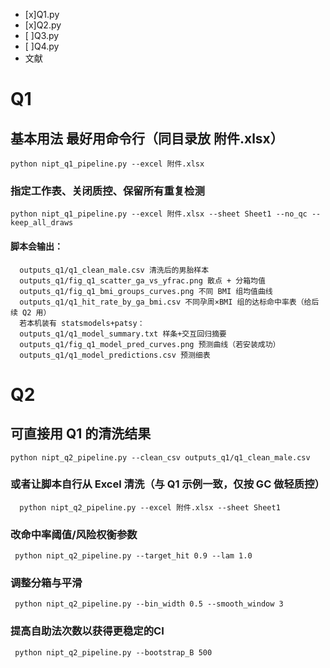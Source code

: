 - [x]Q1.py
- [x]Q2.py
- [ ]Q3.py
- [ ]Q4.py
- 文献



# Q1

  ## 基本用法 最好用命令行（同目录放 附件.xlsx）
    python nipt_q1_pipeline.py --excel 附件.xlsx
  
  ### 指定工作表、关闭质控、保留所有重复检测
    python nipt_q1_pipeline.py --excel 附件.xlsx --sheet Sheet1 --no_qc --keep_all_draws
  
  #### 脚本会输出：
      outputs_q1/q1_clean_male.csv 清洗后的男胎样本
      outputs_q1/fig_q1_scatter_ga_vs_yfrac.png 散点 + 分箱均值
      outputs_q1/fig_q1_bmi_groups_curves.png 不同 BMI 组均值曲线
      outputs_q1/q1_hit_rate_by_ga_bmi.csv 不同孕周×BMI 组的达标命中率表（给后续 Q2 用）
      若本机装有 statsmodels+patsy：
      outputs_q1/q1_model_summary.txt 样条+交互回归摘要
      outputs_q1/fig_q1_model_pred_curves.png 预测曲线（若安装成功）
      outputs_q1/q1_model_predictions.csv 预测细表


# Q2
  ## 可直接用 Q1 的清洗结果
    python nipt_q2_pipeline.py --clean_csv outputs_q1/q1_clean_male.csv
  
  ### 或者让脚本自行从 Excel 清洗（与 Q1 示例一致，仅按 GC 做轻质控）
      python nipt_q2_pipeline.py --excel 附件.xlsx --sheet Sheet1
  
  ### 改命中率阈值/风险权衡参数
     python nipt_q2_pipeline.py --target_hit 0.9 --lam 1.0
  
  ### 调整分箱与平滑
     python nipt_q2_pipeline.py --bin_width 0.5 --smooth_window 3
  
  ### 提高自助法次数以获得更稳定的CI
     python nipt_q2_pipeline.py --bootstrap_B 500
